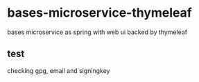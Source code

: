 # bases-microservice-thymeleaf
bases microservice as spring with web ui backed by thymeleaf

## test 
checking gpg, email and signingkey
